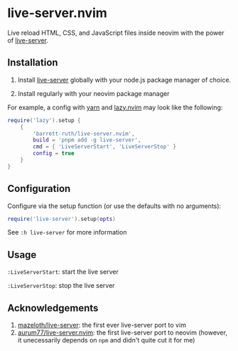 # live-server.nvim

Live reload HTML, CSS, and JavaScript files inside neovim with the power of
[live-server](https://www.npmjs.com/package/live-server).

## Installation

1. Install [live-server](https://www.npmjs.com/package/live-server) globally
   with your node.js package manager of choice.

2. Install regularly with your neovim package manager

For example, a config with [yarn](https://yarnpkg.com) and
[lazy.nvim](https://github.com/folke/lazy.nvim) may look like the following:

```lua
require('lazy').setup {
    {
        'barrett-ruth/live-server.nvim',
        build = 'pnpm add -g live-server',
        cmd = { 'LiveServerStart', 'LiveServerStop' }
        config = true
    }
}
```

## Configuration

Configure via the setup function (or use the defaults with no arguments):

```lua
require('live-server').setup(opts)
```

See `:h live-server` for more information

## Usage

`:LiveServerStart`: start the live server

`:LiveServerStop`: stop the live server

## Acknowledgements

1. [mazeloth/live-server](https://github.com/manzeloth/live-server/blob/main/plugin/live-server.vim):
   the first ever live-server port to vim
2. [aurum77/live-server.nvim](https://github.com/aurum77/live-server.nvim): the
   first live-server port to neovim (however, it unecessarily depends on `npm`
   and didn't quite cut it for me)
